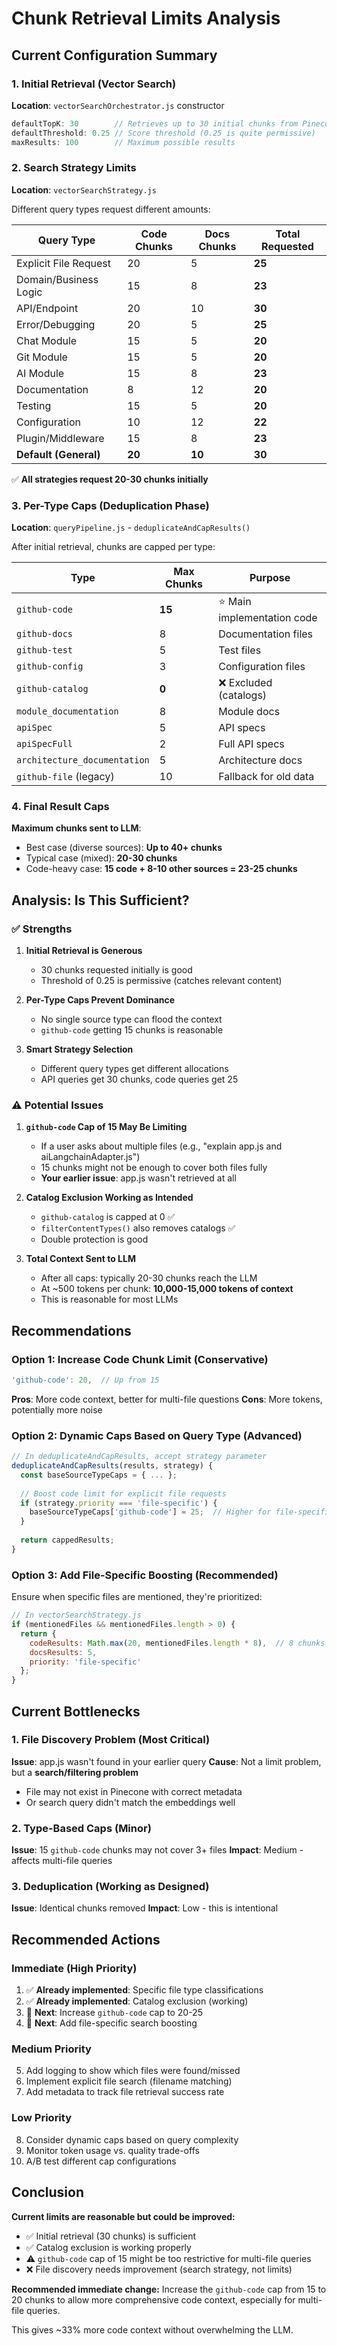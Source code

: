 # Chunk Retrieval Limits Analysis

## Current Configuration Summary

### 1. Initial Retrieval (Vector Search)
**Location**: `vectorSearchOrchestrator.js` constructor
```javascript
defaultTopK: 30        // Retrieves up to 30 initial chunks from Pinecone
defaultThreshold: 0.25 // Score threshold (0.25 is quite permissive)
maxResults: 100        // Maximum possible results
```

### 2. Search Strategy Limits
**Location**: `vectorSearchStrategy.js`

Different query types request different amounts:

| Query Type | Code Chunks | Docs Chunks | Total Requested |
|------------|-------------|-------------|-----------------|
| Explicit File Request | 20 | 5 | **25** |
| Domain/Business Logic | 15 | 8 | **23** |
| API/Endpoint | 20 | 10 | **30** |
| Error/Debugging | 20 | 5 | **25** |
| Chat Module | 15 | 5 | **20** |
| Git Module | 15 | 5 | **20** |
| AI Module | 15 | 8 | **23** |
| Documentation | 8 | 12 | **20** |
| Testing | 15 | 5 | **20** |
| Configuration | 10 | 12 | **22** |
| Plugin/Middleware | 15 | 8 | **23** |
| **Default (General)** | **20** | **10** | **30** |

✅ **All strategies request 20-30 chunks initially**

### 3. Per-Type Caps (Deduplication Phase)
**Location**: `queryPipeline.js` - `deduplicateAndCapResults()`

After initial retrieval, chunks are capped per type:

| Type | Max Chunks | Purpose |
|------|-----------|---------|
| `github-code` | **15** | ⭐ Main implementation code |
| `github-docs` | 8 | Documentation files |
| `github-test` | 5 | Test files |
| `github-config` | 3 | Configuration files |
| `github-catalog` | **0** | ❌ Excluded (catalogs) |
| `module_documentation` | 8 | Module docs |
| `apiSpec` | 5 | API specs |
| `apiSpecFull` | 2 | Full API specs |
| `architecture_documentation` | 5 | Architecture docs |
| `github-file` (legacy) | 10 | Fallback for old data |

### 4. Final Result Caps
**Maximum chunks sent to LLM**:
- Best case (diverse sources): **Up to 40+ chunks**
- Typical case (mixed): **20-30 chunks**
- Code-heavy case: **15 code + 8-10 other sources = 23-25 chunks**

## Analysis: Is This Sufficient?

### ✅ Strengths

1. **Initial Retrieval is Generous**
   - 30 chunks requested initially is good
   - Threshold of 0.25 is permissive (catches relevant content)

2. **Per-Type Caps Prevent Dominance**
   - No single source type can flood the context
   - `github-code` getting 15 chunks is reasonable

3. **Smart Strategy Selection**
   - Different query types get different allocations
   - API queries get 30 chunks, code queries get 25

### ⚠️ Potential Issues

1. **`github-code` Cap of 15 May Be Limiting**
   - If a user asks about multiple files (e.g., "explain app.js and aiLangchainAdapter.js")
   - 15 chunks might not be enough to cover both files fully
   - **Your earlier issue**: app.js wasn't retrieved at all

2. **Catalog Exclusion Working as Intended**
   - `github-catalog` is capped at 0 ✅
   - `filterContentTypes()` also removes catalogs ✅
   - Double protection is good

3. **Total Context Sent to LLM**
   - After all caps: typically 20-30 chunks reach the LLM
   - At ~500 tokens per chunk: **10,000-15,000 tokens of context**
   - This is reasonable for most LLMs

## Recommendations

### Option 1: Increase Code Chunk Limit (Conservative)
```javascript
'github-code': 20,  // Up from 15
```
**Pros**: More code context, better for multi-file questions
**Cons**: More tokens, potentially more noise

### Option 2: Dynamic Caps Based on Query Type (Advanced)
```javascript
// In deduplicateAndCapResults, accept strategy parameter
deduplicateAndCapResults(results, strategy) {
  const baseSourceTypeCaps = { ... };
  
  // Boost code limit for explicit file requests
  if (strategy.priority === 'file-specific') {
    baseSourceTypeCaps['github-code'] = 25;  // Higher for file-specific queries
  }
  
  return cappedResults;
}
```

### Option 3: Add File-Specific Boosting (Recommended)
Ensure when specific files are mentioned, they're prioritized:
```javascript
// In vectorSearchStrategy.js
if (mentionedFiles && mentionedFiles.length > 0) {
  return {
    codeResults: Math.max(20, mentionedFiles.length * 8),  // 8 chunks per file
    docsResults: 5,
    priority: 'file-specific'
  };
}
```

## Current Bottlenecks

### 1. File Discovery Problem (Most Critical)
**Issue**: app.js wasn't found in your earlier query
**Cause**: Not a limit problem, but a **search/filtering problem**
- File may not exist in Pinecone with correct metadata
- Or search query didn't match the embeddings well

### 2. Type-Based Caps (Minor)
**Issue**: 15 `github-code` chunks may not cover 3+ files
**Impact**: Medium - affects multi-file queries

### 3. Deduplication (Working as Designed)
**Issue**: Identical chunks removed
**Impact**: Low - this is intentional

## Recommended Actions

### Immediate (High Priority)
1. ✅ **Already implemented**: Specific file type classifications
2. ✅ **Already implemented**: Catalog exclusion (working)
3. 🔄 **Next**: Increase `github-code` cap to 20-25
4. 🔄 **Next**: Add file-specific search boosting

### Medium Priority
5. Add logging to show which files were found/missed
6. Implement explicit file search (filename matching)
7. Add metadata to track file retrieval success rate

### Low Priority
8. Consider dynamic caps based on query complexity
9. Monitor token usage vs. quality trade-offs
10. A/B test different cap configurations

## Conclusion

**Current limits are reasonable but could be improved:**

- ✅ Initial retrieval (30 chunks) is sufficient
- ✅ Catalog exclusion is working properly
- ⚠️ `github-code` cap of 15 might be too restrictive for multi-file queries
- ❌ File discovery needs improvement (search strategy, not limits)

**Recommended immediate change:**
Increase the `github-code` cap from 15 to 20 chunks to allow more comprehensive code context, especially for multi-file queries.

This gives ~33% more code context without overwhelming the LLM.
